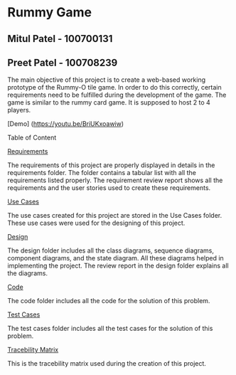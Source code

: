 # Rummy Game 

## Mitul Patel - 100700131
## Preet Patel - 100708239

The main objective of this project is to create a web-based working prototype of the Rummy-O tile game. In order to do this correctly, certain requirements need to be fulfilled during the development of the game. The game is similar to the rummy card game. It is supposed to host 2 to 4 players.

[Demo] (https://youtu.be/BriUKxoawiw)

Table of Content

[Requirements](https://github.com/Mitul2000/Rummy-Cube/tree/master/Requirements)

The requirements of this project are properly displayed in details in the requirements folder. The folder contains a tabular list with all the requirements listed properly. The requirement review report shows all the requirements and the user stories used to create these requirements.

[Use Cases](https://github.com/Mitul2000/Rummy-Cube/tree/master/Use%20Cases)

The use cases created for this project are stored in the Use Cases folder. These use cases were used for the designing of this project.

[Design](https://github.com/Mitul2000/Rummy-Cube/tree/master/Design)

The design folder includes all the class diagrams, sequence diagrams, component diagrams, and the state diagram. All these diagrams helped in implementing the project. The review report in the design folder explains all the diagrams.

[Code](https://github.com/Mitul2000/Rummy-Cube/tree/master/Code/RummyFinal)

The code folder includes all the code for the solution of this problem.

[Test Cases](https://github.com/Mitul2000/Rummy-Cube/tree/master/Code/RummyFinal/test)

The test cases folder includes all the test cases for the solution of this problem. 

[Tracebility Matrix](https://github.com/Mitul2000/Rummy-Cube/blob/master/Tracability%20Matrix%20-%20Sheet1.pdf)

This is the tracebility matrix used during the creation of this project.


